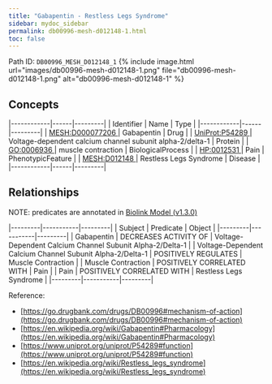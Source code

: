 ```yaml
---
title: "Gabapentin - Restless Legs Syndrome"
sidebar: mydoc_sidebar
permalink: db00996-mesh-d012148-1.html
toc: false 
---
```



Path ID: `DB00996_MESH_D012148_1`
{% include image.html url="images/db00996-mesh-d012148-1.png" file="db00996-mesh-d012148-1.png" alt="db00996-mesh-d012148-1" %}

## Concepts

|------------|------|---------|
| Identifier | Name | Type    |
|------------|------|---------|
| <a href="https://identifiers.org/MESH:D000077206">MESH:D000077206 </a> | Gabapentin | Drug |
| <a href="https://identifiers.org/UniProt:P54289">UniProt:P54289 </a> | Voltage-dependent calcium channel subunit alpha-2/delta-1 | Protein |
| <a href="https://identifiers.org/GO:0006936">GO:0006936 </a> | muscle contraction | BiologicalProcess |
| <a href="https://identifiers.org/HP:0012531">HP:0012531 </a> | Pain | PhenotypicFeature |
| <a href="https://identifiers.org/MESH:D012148">MESH:D012148 </a> | Restless Legs Syndrome | Disease |
|------------|------|---------|

## Relationships


NOTE: predicates are annotated in <a href="https://github.com/biolink/biolink-model/releases/tag/v1.3.0">Biolink Model (v1.3.0)</a>

|---------|-----------|---------|
| Subject | Predicate | Object  |
|---------|-----------|---------|
| Gabapentin | DECREASES ACTIVITY OF | Voltage-Dependent Calcium Channel Subunit Alpha-2/Delta-1 |
| Voltage-Dependent Calcium Channel Subunit Alpha-2/Delta-1 | POSITIVELY REGULATES | Muscle Contraction |
| Muscle Contraction | POSITIVELY CORRELATED WITH | Pain |
| Pain | POSITIVELY CORRELATED WITH | Restless Legs Syndrome |
|---------|-----------|---------|

Reference: 
  - [https://go.drugbank.com/drugs/DB00996#mechanism-of-action](https://go.drugbank.com/drugs/DB00996#mechanism-of-action)
  - [https://en.wikipedia.org/wiki/Gabapentin#Pharmacology](https://en.wikipedia.org/wiki/Gabapentin#Pharmacology)
  - [https://www.uniprot.org/uniprot/P54289#function](https://www.uniprot.org/uniprot/P54289#function)
  - [https://en.wikipedia.org/wiki/Restless_legs_syndrome](https://en.wikipedia.org/wiki/Restless_legs_syndrome)
